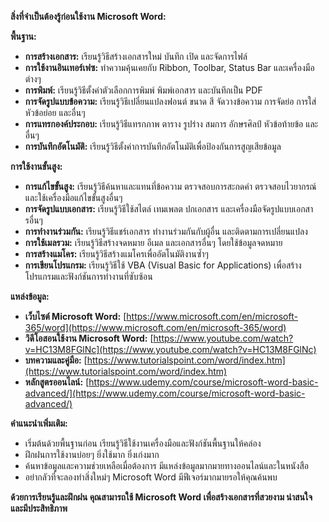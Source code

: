 **สิ่งที่จำเป็นต้องรู้ก่อนใช้งาน Microsoft Word:**

**พื้นฐาน:**

* **การสร้างเอกสาร:** เรียนรู้วิธีสร้างเอกสารใหม่ บันทึก เปิด และจัดการไฟล์
* **การใช้งานอินเทอร์เฟซ:** ทำความคุ้นเคยกับ Ribbon, Toolbar, Status Bar และเครื่องมือต่างๆ
* **การพิมพ์:** เรียนรู้วิธีตั้งค่าตัวเลือกการพิมพ์ พิมพ์เอกสาร และบันทึกเป็น PDF
* **การจัดรูปแบบข้อความ:** เรียนรู้วิธีเปลี่ยนแปลงฟอนต์ ขนาด สี จัดวางข้อความ การจัดย่อ การใส่หัวข้อย่อย และอื่นๆ
* **การแทรกองค์ประกอบ:** เรียนรู้วิธีแทรกภาพ ตาราง รูปร่าง สมการ อักษรศิลป์ หัวข้อท้ายข้อ และอื่นๆ
* **การบันทึกอัตโนมัติ:** เรียนรู้วิธีตั้งค่าการบันทึกอัตโนมัติเพื่อป้องกันการสูญเสียข้อมูล

**การใช้งานขั้นสูง:**

* **การแก้ไขขั้นสูง:** เรียนรู้วิธีค้นหาและแทนที่ข้อความ ตรวจสอบการสะกดคำ ตรวจสอบไวยากรณ์ และใช้เครื่องมือแก้ไขขั้นสูงอื่นๆ
* **การจัดรูปแบบเอกสาร:** เรียนรู้วิธีใช้สไตล์ เทมเพลต ปกเอกสาร และเครื่องมือจัดรูปแบบเอกสารอื่นๆ
* **การทำงานร่วมกัน:** เรียนรู้วิธีแชร์เอกสาร ทำงานร่วมกันกับผู้อื่น และติดตามการเปลี่ยนแปลง
* **การใช้เมลรวม:** เรียนรู้วิธีสร้างจดหมาย อีเมล และเอกสารอื่นๆ โดยใช้ข้อมูลจดหมาย
* **การสร้างแมโคร:** เรียนรู้วิธีสร้างแมโครเพื่ออัตโนมัติงานซ้ำๆ
* **การเขียนโปรแกรม:** เรียนรู้วิธีใช้ VBA (Visual Basic for Applications) เพื่อสร้างโปรแกรมและฟังก์ชันการทำงานที่ซับซ้อน

**แหล่งข้อมูล:**

* **เว็บไซต์ Microsoft Word:** [https://www.microsoft.com/en/microsoft-365/word](https://www.microsoft.com/en/microsoft-365/word)
* **วิดีโอสอนใช้งาน Microsoft Word:** [https://www.youtube.com/watch?v=HC13M8FGlNc](https://www.youtube.com/watch?v=HC13M8FGlNc)
* **บทความและคู่มือ:** [https://www.tutorialspoint.com/word/index.htm](https://www.tutorialspoint.com/word/index.htm)
* **หลักสูตรออนไลน์:** [https://www.udemy.com/course/microsoft-word-basic-advanced/](https://www.udemy.com/course/microsoft-word-basic-advanced/)

**คำแนะนำเพิ่มเติม:**

* เริ่มต้นด้วยพื้นฐานก่อน เรียนรู้วิธีใช้งานเครื่องมือและฟังก์ชันพื้นฐานให้คล่อง
* ฝึกฝนการใช้งานบ่อยๆ ยิ่งใช้มาก ยิ่งเก่งมาก
* ค้นหาข้อมูลและความช่วยเหลือเมื่อต้องการ มีแหล่งข้อมูลมากมายทางออนไลน์และในหนังสือ
* อย่ากลัวที่จะลองทำสิ่งใหม่ๆ Microsoft Word มีฟีเจอร์มากมายรอให้คุณค้นพบ

**ด้วยการเรียนรู้และฝึกฝน คุณสามารถใช้ Microsoft Word เพื่อสร้างเอกสารที่สวยงาม น่าสนใจ และมีประสิทธิภาพ**
